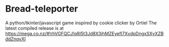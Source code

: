 Bread-teleporter
================

A python/tkinter/javascript game inspired by cookie clicker by Ortiel
The latest compiled release is at https://mega.co.nz/#!rhVGFQCJ!q8I5t3Jd8X3jhMZEyefI7XvdpDngxSXyXZBddZnqvXI
